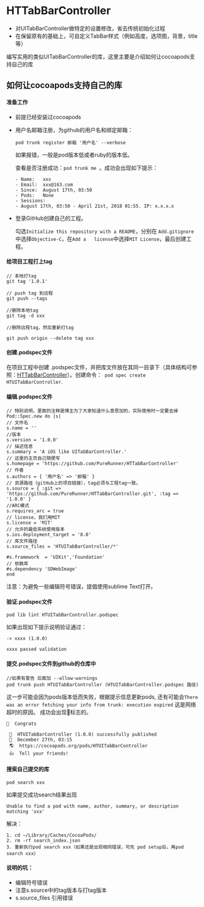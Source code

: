 # HTTabBarController
* 对UITabBarController做特定的设置修改，省去传统初始化过程
* 在保留原有的基础上，可自定义TabBar样式（例如高度，选项图，背景，title等）

编写实用的类似UITabBarController的库，这里主要是介绍如何让cocoapods支持自己的库
## 如何让cocoapods支持自己的库
#### 准备工作
* 前提已经安装过cocoapods
* 用户名邮箱注册，为github的用户名和绑定邮箱：

	```
	pod trunk register 邮箱 '用户名' --verbose 
	```
	如果报错，一般是pod版本低或者ruby的版本低。
	
	查看是否注册成功：``` pod trunk me  ```。成功会出现如下提示：
	
	```
	- Name:   xxx
	- Email:  xxx@163.com
	- Since:  August 17th, 03:50
	- Pods:   None
	- Sessions:
	- August 17th, 03:50 - April 21st, 2018 01:55. IP: x.x.x.x
	```
* 登录GitHub创建自己的工程。

	勾选```Initialize this repository with a README```，分别在	```Add.gitignore```中选择```Objective-C```，在```Add a 	license```中选择```MIT License```，最后创建工程。
#### 给项目工程打上tag

```
// 本地打tag
git tag '1.0.1'

// push tag 到远程
git push --tags

//删除本地tag
git tag -d xxx    

//删除远程tag，然后重新打tag

git push origin --delete tag xxx  
```

	
#### 创建.podspec文件

在项目工程中创建 .podspec文件，并把库文件放在其同一目录下（具体结构可参照：[HTTabBarController](https://github.com/PureRunner/HTTabBarController.git)）。创建命令：``` pod spec create HTUITabBarController```.


#### 编辑.podspec文件

```
// 特别说明，里面的注释是博主为了大家知道什么意思加的，实际使用时一定要去掉
Pod::Spec.new do |s|
// 文件名
s.name = ''
//版本
s.version = '1.0.0'
// 描述信息
s.summary = 'A iOS like UITabBarController.'
// 这里的主页自己随便写
s.homepage = 'https://github.com/PureRunner/HTTabBarController' 
// 作者
s.authors = { '用户名' => '邮箱' }
// 资源路径（gitHub上的项目链接），tag必须与工程tag一致。
s.source = { :git => 'https://github.com/PureRunner/HTTabBarController.git', :tag => '1.0.0' }
//ARC模式
s.requires_arc = true
// license，我们用MIT
s.license = 'MIT'
// 允许的最低系统使用版本
s.ios.deployment_target = '8.0'
// 库文件路径
s.source_files = 'HTUITabBarController/*'

#s.framework  = 'UIKit','Foundation'
// 依赖库
#s.dependency 'SDWebImage'
end

```

注意：为避免一些编辑符号错误，提倡使用sublime Text打开。

#### 验证.podspec文件
```
pod lib lint HTUITabBarController.podspec
```
如果出现如下提示说明验证通过：

```
-> xxxx (1.0.0)

xxxx passed validation
```

#### 提交.podspec文件到github的仓库中

```
//如果有警告 后面加 --allow-warnings
pod trunk push HTUITabBarController (HTUITabBarController.podspec 路径)
```
这一步可能会因为pods版本低而失败，根据提示信息更新pods, 还有可能会```There was an error fetching your info from trunk: execution expired``` 这是网络超时的原因。
成功会出现🎉标志的。
```
🎉  Congrats

 🚀  HTUITabBarController (1.0.0) successfully published
 📅  December 27th, 03:15
 🌎  https://cocoapods.org/pods/HTUITabBarController
 👍  Tell your friends!
```


#### 搜索自己提交的库

```
pod search xxx

```
如果提交成功search结果出现
```
Unable to find a pod with name, author, summary, or description matching 'xxx'
```
解决：

```
1. cd ~/Library/Caches/CocoaPods/
2. rm -rf search_index.json
3. 重新执行pod search xxx（如果还是出现相同错误，可先 pod setup后，再pod search xxx）

```

#### 说明的坑：
* 编辑符号错误
* 注意s.source中的tag版本与打tag版本
* s.source_files 引用错误





















